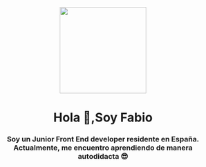 
<div id="header" align="center">
 <img src="https://media.giphy.com/media/aNqEFrYVnsS52/giphy.gif" width="200" />
    <h1 align="center"> Hola 👋,Soy Fabio</h1>
    <h3 align="center">
     Soy un Junior Front End developer residente en España. Actualmente, me encuentro aprendiendo de manera autodidacta  😎
    </h3>
</div>

<!--
**XFabio22/XFabio22** is a ✨ _special_ ✨ repository because its `README.md` (this file) appears on your GitHub profile.

Here are some ideas to get you started:

- 🔭 I’m currently working on ...
- 🌱 I’m currently learning ...
- 👯 I’m looking to collaborate on ...
- 🤔 I’m looking for help with ...
- 💬 Ask me about ...
- 📫 How to reach me: ...
- 😄 Pronouns: ...
- ⚡ Fun fact: ...
-->
